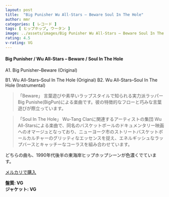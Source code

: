 ```yaml
---
layout: post
title:  "Big Punisher Wu All-Stars – Beware Soul In The Hole"
author: mmr
categories: [ レコード ]
tags: [ ヒップホップ, ウータン ]
image: ../assets/images/Big Punisher Wu All-Stars – Beware Soul In The Hole.jpg
rating: 4.5
v-rating: VG
---
```


#### Big Punisher / Wu All-Stars – Beware / Soul In The Hole

A1. Big Punisher–Beware (Original)

B1. Wu All-Stars–Soul In The Hole (Original)
B2. Wu All-Stars–Soul In The Hole (Instrumental)

> 「Beware」 言葉遊びや素早いラップスタイルで知られる実力派ラッパー Big Punishe(BigPun)による楽曲です。彼の特徴的なフローと巧みな言葉遊びが際立っています。

> 「Soul In The Hole」 Wu-Tang Clanに関連するアーティストの集団 Wu All-Starsによる楽曲で、同名のバスケットボールのドキュメンタリー映画へのオマージュとなっており、ニューヨーク市のストリートバスケットボールカルチャーのグリッティなエッセンスを捉え、エネルギッシュなラップバースとキャッチーなコーラスを組み合わせています。

どちらの曲も、1990年代後半の東海岸ヒップホップシーンが色濃くでています。


[メルカリで購入](https://jp.mercari.com/item/m22984434374)


<div class="mt-4 mb-4 d-flex align-items-center">
<strong class="mr-1">盤質: VG</strong>
</div>
<div class="mt-4 mb-4 d-flex align-items-center">
<strong class="mr-1">ジャケット: VG</strong>
</div>